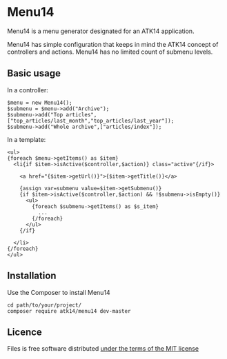 Menu14
======

Menu14 is a menu generator designated for an ATK14 application.

Menu14 has simple configuration that keeps in mind the ATK14 concept of controllers and actions. Menu14 has no limited count of submenu levels.

Basic usage
-----------

In a controller:

    $menu = new Menu14();
    $submenu = $menu->add("Archive");
    $submenu->add("Top articles",["top_articles/last_month","top_articles/last_year"]);
    $submenu->add("Whole archive",["articles/index"]);


In a template:

    <ul>
    {foreach $menu->getItems() as $item}
      <li{if $item->isActive($controller,$action)} class="active"{/if}>
                                                                          
        <a href="{$item->getUrl()}">{$item->getTitle()}</a>
                                                                          
        {assign var=submenu value=$item->getSubmenu()}
        {if $item->isActive($controller,$action) && !$submenu->isEmpty()}
          <ul>
            {foreach $submenu->getItems() as $s_item}
              ...
            {/foreach}
          </ul>
        {/if}
                                                                          
      </li>
    {/foreach}
    </ul>

Installation
------------

Use the Composer to install Menu14

    cd path/to/your/project/
    composer require atk14/menu14 dev-master

Licence
-------

Files is free software distributed [under the terms of the MIT license](http://www.opensource.org/licenses/mit-license)
